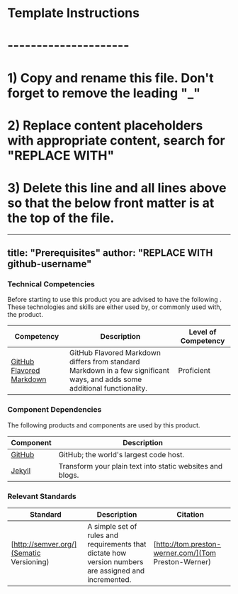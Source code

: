 # Template Instructions
# ---------------------
# 1) Copy and rename this file. Don't forget to remove the leading "_" 
# 2) Replace content placeholders with appropriate content, search for "REPLACE WITH"
# 3) Delete this line and all lines above so that the below front matter is at the top of the file.
---
title: "Prerequisites"
author: "REPLACE WITH github-username"
---


### Technical Competencies

Before starting to use this product you are advised to have the following . These technologies and skills are either used by, or commonly used with, the product.

Competency | Description | Level of Competency
---------- | ----------- | -------------------
[GitHub Flavored Markdown](https://help.github.com/articles/github-flavored-markdown/) | GitHub Flavored Markdown differs from standard Markdown in a few significant ways, and adds some additional functionality. | Proficient


### Component Dependencies

The following products and components are used by this product.

Component | Description 
--------- | ----------- 
[GitHub](https://www.github.com/) | GitHub; the world's largest code host.
[Jekyll](http://jekyllrb.com/) | Transform your plain text into static websites and blogs.


### Relevant Standards

Standard | Description | Citation
-------- | ----------- | --------
[http://semver.org/](Sematic Versioning) | A simple set of rules and requirements that dictate how version numbers are assigned and incremented. | [http://tom.preston-werner.com/](Tom Preston-Werner)